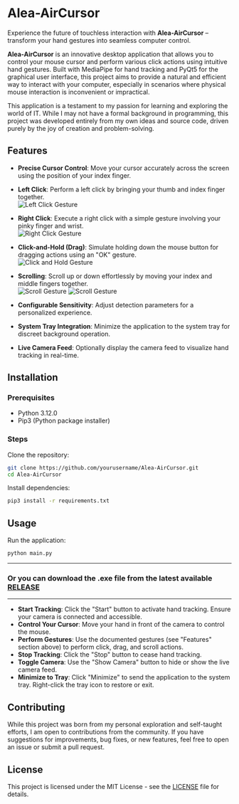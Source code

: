 # Alea-AirCursor

Experience the future of touchless interaction with **Alea-AirCursor** – transform your hand gestures into seamless computer control.

<!-- Placeholder for your application's logo -->

**Alea-AirCursor** is an innovative desktop application that allows you to control your mouse cursor and perform various click actions using intuitive hand gestures. Built with MediaPipe for hand tracking and PyQt5 for the graphical user interface, this project aims to provide a natural and efficient way to interact with your computer, especially in scenarios where physical mouse interaction is inconvenient or impractical.

This application is a testament to my passion for learning and exploring the world of IT. While I may not have a formal background in programming, this project was developed entirely from my own ideas and source code, driven purely by the joy of creation and problem-solving.

## Features

- **Precise Cursor Control**: Move your cursor accurately across the screen using the position of your index finger.  

- **Left Click**: Perform a left click by bringing your thumb and index finger together.  
  ![Left Click Gesture](pictures/left-click-gesture.png)

- **Right Click**: Execute a right click with a simple gesture involving your pinky finger and wrist.  
  ![Right Click Gesture](pictures/right-click-gesture.png)

- **Click-and-Hold (Drag)**: Simulate holding down the mouse button for dragging actions using an "OK" gesture.  
  ![Click and Hold Gesture](pictures/ok-gesture.png)

- **Scrolling**: Scroll up or down effortlessly by moving your index and middle fingers together.  
  ![Scroll Gesture](pictures/scroll-up-gesture.png)
  ![Scroll Gesture](pictures/scroll-down-gesture.png)

- **Configurable Sensitivity**: Adjust detection parameters for a personalized experience.

- **System Tray Integration**: Minimize the application to the system tray for discreet background operation.

- **Live Camera Feed**: Optionally display the camera feed to visualize hand tracking in real-time.

## Installation

### Prerequisites

- Python 3.12.0  
- Pip3 (Python package installer)

### Steps

Clone the repository:

```bash
git clone https://github.com/yourusername/Alea-AirCursor.git
cd Alea-AirCursor
````

Install dependencies:

```bash
pip3 install -r requirements.txt
```

## Usage

Run the application:

```bash
python main.py
```
---

### Or you can download the .exe file from the latest available [RELEASE](https://github.com/aleafarrel-id/)

---

* **Start Tracking**: Click the "Start" button to activate hand tracking. Ensure your camera is connected and accessible.
* **Control Your Cursor**: Move your hand in front of the camera to control the mouse.
* **Perform Gestures**: Use the documented gestures (see "Features" section above) to perform click, drag, and scroll actions.
* **Stop Tracking**: Click the "Stop" button to cease hand tracking.
* **Toggle Camera**: Use the "Show Camera" button to hide or show the live camera feed.
* **Minimize to Tray**: Click "Minimize" to send the application to the system tray. Right-click the tray icon to restore or exit.

## Contributing

While this project was born from my personal exploration and self-taught efforts, I am open to contributions from the community. If you have suggestions for improvements, bug fixes, or new features, feel free to open an issue or submit a pull request.

## License

This project is licensed under the MIT License - see the [LICENSE](LICENSE) file for details.
